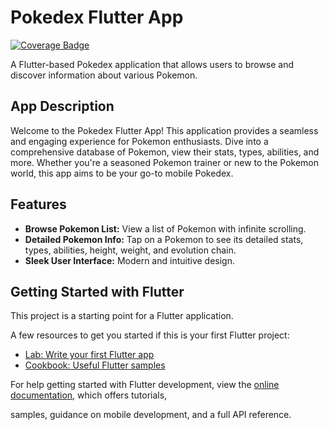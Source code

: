 # Pokedex Flutter App

<!-- COVERAGE_BADGE_START -->
[![Coverage Badge](https://img.shields.io/badge/coverage-91%25-success.svg)](https://github.com/ibnutriyardi/pokedex/actions/workflows/)
<!-- COVERAGE_BADGE_END -->

A Flutter-based Pokedex application that allows users to browse and discover information about various Pokemon.

## App Description

Welcome to the Pokedex Flutter App! This application provides a seamless and engaging experience for Pokemon enthusiasts. Dive into a comprehensive database of Pokemon, view their stats, types, abilities, and more. Whether you're a seasoned Pokemon trainer or new to the Pokemon world, this app aims to be your go-to mobile Pokedex.

## Features

*   **Browse Pokemon List:** View a list of Pokemon with infinite scrolling.
*   **Detailed Pokemon Info:** Tap on a Pokemon to see its detailed stats, types, abilities, height, weight, and evolution chain.
*   **Sleek User Interface:** Modern and intuitive design.

## Getting Started with Flutter

This project is a starting point for a Flutter application.

A few resources to get you started if this is your first Flutter project:

- [Lab: Write your first Flutter app](https://docs.flutter.dev/get-started/codelab)
- [Cookbook: Useful Flutter samples](https://docs.flutter.dev/cookbook)

For help getting started with Flutter development, view the
[online documentation](https://docs.flutter.dev/), which offers tutorials,

samples, guidance on mobile development, and a full API reference.
